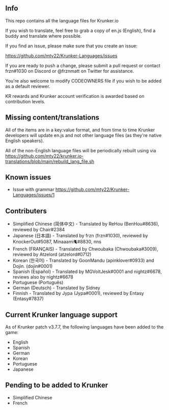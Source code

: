 Info
------
This repo contains all the language files for Krunker.io

If you wish to translate, feel free to grab a copy of en.js (English), find a buddy and translate where possible.

If you find an issue, please make sure that you create an issue:

https://github.com/mty22/Krunker-Languages/issues

If you are ready to push a change, please submit a pull request or contact frzn#1030 on Discord or @frznmatt on Twitter for assistance.

You're also welcome to modify CODEOWNERS file if you wish to be added as a default reviewer.

KR rewards and Krunker account verification is awarded based on contribution levels.

Missing content/translations
------
All of the items are in a key:value format, and from time to time Krunker developers will update en.js and not other language files (as they're native English speakers).

All of the non-English language files will be periodically rebuilt using via https://github.com/mty22/krunker.io-translations/blob/main/rebuild_lang_file.sh

Known issues
------
- Issue with grammar https://github.com/mty22/Krunker-Languages/issues/1


Contributers
------
- Simplified Chinese (简体中文) - Translated by ReHou (BenHou#8636), reviewed by Chair#2384
- Japanese (日本語) - Translated by frzn (frzn#1030), reviewed by KnockerOut#5087, Minaaami🐈#8830, nns
- French (FRANÇAIS) - Translated by Chwoubaka (Chwoubaka#3009), reviewed by Atzelord (atzelord#0712)
- Korean (한국어) - Translated by GoonMandu (apinklover#0933) and Dojin. (dojin#0001)
- Spanish (Español) - Translated by MGVoltJesk#0001 and nightz#6678, reviews also by nightz#6678
- Portuguese (Português)
- German (Deutsch) - Translated by Sidney
- Finnish - Translated by Jypa (Jypa#0001), reviewed by Entasy (Entasy#7837)

Current Krunker language support
------

As of Krunker patch v3.7.7, the following languages have been added to the game:

- English
- Spanish
- German
- Korean
- Portuguese
- Japanese

Pending to be added to Krunker
------
- Simplified Chinese
- French
